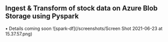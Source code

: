 ## Ingest & Transform of stock data on Azure Blob Storage using Pyspark
• Details coming soon
![spark-df](/screenshots/Screen Shot 2021-06-23 at 15.37.57.png)

